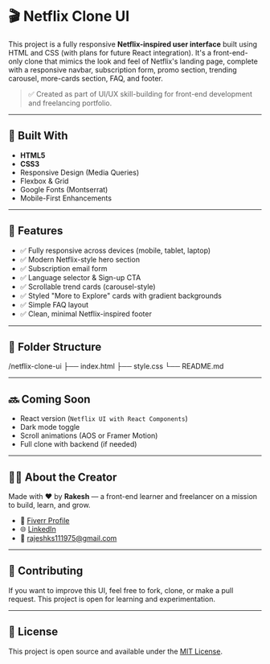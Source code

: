 # 🎬 Netflix Clone UI

This project is a fully responsive **Netflix-inspired user interface** built using HTML and CSS (with plans for future React integration). It's a front-end-only clone that mimics the look and feel of Netflix's landing page, complete with a responsive navbar, subscription form, promo section, trending carousel, more-cards section, FAQ, and footer.

> ✅ Created as part of UI/UX skill-building for front-end development and freelancing portfolio.

---

## 🔧 Built With

- **HTML5**
- **CSS3**
- Responsive Design (Media Queries)
- Flexbox & Grid
- Google Fonts (Montserrat)
- Mobile-First Enhancements

---

## 🧩 Features

- ✅ Fully responsive across devices (mobile, tablet, laptop)
- ✅ Modern Netflix-style hero section
- ✅ Subscription email form
- ✅ Language selector & Sign-up CTA
- ✅ Scrollable trend cards (carousel-style)
- ✅ Styled "More to Explore" cards with gradient backgrounds
- ✅ Simple FAQ layout
- ✅ Clean, minimal Netflix-inspired footer

---

## 📂 Folder Structure

/netflix-clone-ui
├── index.html
├── style.css
└── README.md


---

## 🔜 Coming Soon

- React version (`Netflix UI with React Components`)
- Dark mode toggle
- Scroll animations (AOS or Framer Motion)
- Full clone with backend (if needed)

---

## 🙋‍♂️ About the Creator

Made with ❤️ by **Rakesh** — a front-end learner and freelancer on a mission to build, learn, and grow.

- 🔗 [Fiverr Profile](https://www.fiverr.com/sellers/rksingh94/)
- 🌐 [LinkedIn](https://www.linkedin.com/in/rakesh-ranjan-singh-5a835b1b7/)
- 📧 rajeshks111975@gmail.com

---

## 🤝 Contributing

If you want to improve this UI, feel free to fork, clone, or make a pull request. This project is open for learning and experimentation.

---

## 📃 License

This project is open source and available under the [MIT License](LICENSE).

